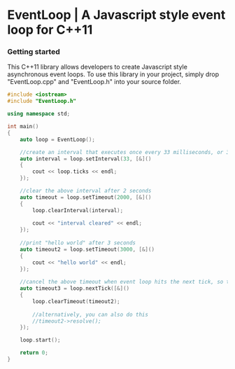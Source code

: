 # EventLoop | A Javascript style event loop for C++11

### Getting started
This C++11 library allows developers to create Javascript style asynchronous event loops. To use this library in your project, simply drop "EventLoop.cpp" and "EventLoop.h" into your source folder.

```C++
#include <iostream>
#include "EventLoop.h"

using namespace std;

int main()
{
    auto loop = EventLoop();

    //create an interval that executes once every 33 milliseconds, or 30 frame per second
    auto interval = loop.setInterval(33, [&]()
    {
        cout << loop.ticks << endl;
    });

    //clear the above interval after 2 seconds
    auto timeout = loop.setTimeout(2000, [&]()
    {
        loop.clearInterval(interval);
        
        cout << "interval cleared" << endl;
    });
    
    //print "hello world" after 3 seconds
    auto timeout2 = loop.setTimeout(3000, [&]()
    {
        cout << "hello world" << endl;
    });
    
    //cancel the above timeout when event loop hits the next tick, so that nothing gets printed;
    auto timeout3 = loop.nextTick([&]()
    {
        loop.clearTimeout(timeout2);
        
        //alternatively, you can also do this
        //timeout2->resolve();
    });

    loop.start();

    return 0;
}
```
